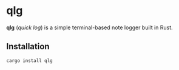 # qlg

**qlg** (*quick log*) is a simple terminal-based note logger built in Rust.  

## Installation

```bash
cargo install qlg
```